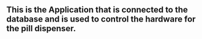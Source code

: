 ## This is the Application that is connected to the database and is used to control the hardware for the pill dispenser.
